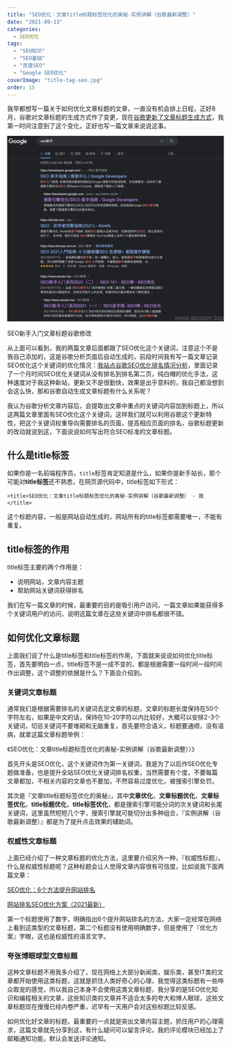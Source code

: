 ```yaml
---
title: "SEO优化：文章title标题标签优化的奥秘-实例讲解（谷歌最新调整）"
date: "2021-09-13"
categories: 
  - SEO优化
tags: 
  - "SEO知识"
  - "SEO基础"
  - "百度SEO"
  - "Google SEO优化"
coverImage: "title-tag-seo.jpg"
order: 15
---
```


我早都想写一篇关于如何优化文章标题的文章，一直没有机会排上日程，正好8月，谷歌对文章标题的生成方式作了变更，现在[谷歌更新了文章标题生成方式](https://developers.google.com/search/blog/2021/08/update-to-generating-page-titles)，我第一时间注意到了这个变化，正好也写一篇文章来说说这事。

![seozen-title-update-by-google](images/seozen-title-update-by-google-1024x872.png)

SEO新手入门文章标题谷歌修改

从上面可以看到，我的两篇文章后面都跟了SEO优化这个关键词，注意这个不是我自己添加的，这是谷歌分析页面后自动生成的，前段时间我有写一篇文章记录SEO优化这个关键词的优化情况：[我站点谷歌SEO优化排名情况分析](https://www.helloyu.top/seo/seozen-google-ranking-july/)，里面记录了一个月时间SEO优化关键词从没有排名到排名第二页，纯白帽的优化手法，这种速度对于我这种新站，更新又不是很勤快，效果是出乎意料的，我自己都没想到会这么快，那和谷歌自动生成文章标题有什么关系呢？

我认为谷歌分析文章内容后，会提取出文章中重点的关键词内容加到标题上，所以这两篇文章里面有SEO优化这个关键词，这样我们就可以利用谷歌这个更新特性，把这个关键词权重导向需要排名的页面，提高相应页面的排名，谷歌标题更新的改动就说到这，下面说说如何写出符合SEO标准的文章标题。

## 什么是title标签

如果你是一名前端程序员，`title`标签肯定知道是什么，如果你是新手站长，那个可能对**title标签**还不熟悉，在网页源代码中，title标签如下形式：

```
<title>SEO优化：文章title标题标签优化的奥秘-实例讲解（谷歌最新调整） - 我</title>
```

这个标题内容，一般是网站自动生成的，网站所有的title标签都需要唯一，不能有重复。

## title标签的作用

title标签主要的两个作用是：

- 说明网站，文章内容主题
- 帮助网站关键词获得排名

我们在写一篇文章的时候，最重要的目的是吸引用户访问，一篇文章如果能获得多个关键词用户的访问，说明这篇文章在这些关键词中排名都很不错。

## 如何优化文章标题

上面我们说了什么是title标签和title标签的作用，下面就来说说如何优化title标签，首先要明白一点，title标签不是一成不变的，都是根据需要一段时间一段时间作出调整，这个调整的依据是什么？下面会介绍到。

### 关键词文章标题

通常我们是根据需要排名的关键词去定文章的标题，文章的标题长度保持在50个字符左右，如果是中文的话，保持在10-20字符以内比较好，大概可以安排2-3个关键词，切忌关键词不要堆砌和无脑重复，首先要符合语义，标题要通顺，没有语病，就拿这篇文章标题举例：

《SEO优化：文章title标题标签优化的奥秘-实例讲解（谷歌最新调整））》

首先开头是SEO优化，这个关键词作为第一关键词，我是为了以后作SEO优化专题做准备，也是提升全站SEO优化关键词排名权重，当然需要有个度，不要每篇文章都加，不相关内容的文章也不要加，不然容易过度优化，被搜索引擎处罚。

其次是『文章title标题标签优化的奥秘』，其中**文章优化**，**文章标题优化**，**文章标签优化**，**title标题优化**，**title标签优化**，都是搜索引擎可能分词的次关键词和长尾关键词，这里虽然短短几个字，搜索引擎就可能切分出多种组合，『实例讲解（谷歌最新调整）』都是为了提升点击效果的辅助词。

### 权威性文章标题

上面已经介绍了一种文章标题的优化方法，这里要介绍另外一种，『权威性标题』，什么是权威性标题呢？这种标题会让人觉得文章内容很有可信度，比如说我下面两篇文章：

[SEO优化：6个方法提升网站排名](https://www.helloyu.top/seo/seo-6-way-improve-website-ranking/)

[网站排名SEO优化方案（2021最新）](https://www.helloyu.top/seo/seo-website-ranking-checklist/)

第一个标题使用了数字，明确指出6个提升网站排名的方法，大家一定经常在网络上看到这类型的文章标题，第二个标题没有使用明确数字，但是使用了『优化方案』字眼，这也是权威性的语言文字。

### 夸张博眼球型文章标题

这种文章标题不用我多介绍了，现在网络上大部分新闻类，娱乐类，甚至IT类的文章都开始使用这类标题，这就是抓住人类好奇心的心理，我觉得这类标题有一些哗众取宠的感觉，所以我自己本身不会使用这类文章标题，我分享的是SEO优化知识和编程相关的文章，这些知识类的文章并不适合太多的夸大和博人眼球，这些文章标题现在慢慢已经内卷严重，迟早有一天用户会对这些标题比较反感。

如何优化好文章的标题，最重要的一点就是突出文章内容主题，抓住用户的心理需求，这篇文章就先分享到这，有什么疑问可以留言评论，我的评论模块已经加上了邮箱通知功能，默认会发送评论通知。
